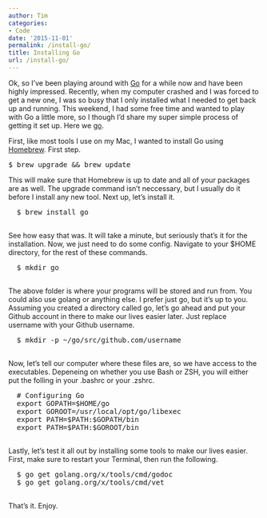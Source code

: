 ```yaml
---
author: Tim
categories:
- Code
date: '2015-11-01'
permalink: /install-go/
title: Installing Go
url: /install-go/
---
```


Ok, so I&#8217;ve been playing around with [Go][1] for a while now and have been highly impressed. Recently, when my computer crashed and I was forced to get a new one, I was so busy that I only installed what I needed to get back up and running. This weekend, I had some free time and wanted to play with Go a little more, so I though I&#8217;d share my super simple process of getting it set up. Here we [go][2].

<!--more-->

First, like most tools I use on my Mac, I wanted to install Go using [Homebrew][3]. First step.

<pre>
$ brew upgrade && brew update
</pre>
  
  
  <p>
    This will make sure that Homebrew is up to date and all of your packages are as well. The <span class='code-inline'>upgrade</span> command isn&#8217;t neccessary, but I usually do it before I install any new tool. Next up, let&#8217;s install it.
  </p>
  
  
  <pre>
  $ brew install go
  </pre>
  
  
  <p>
    See how easy that was. It will take a minute, but seriously that&#8217;s it for the installation. Now, we just need to do some config. Navigate to your <span class='code-inline'>$HOME</span> directory, for the rest of these commands.
  </p>
  
  
  <pre>
  $ mkdir go
  </pre>
  
  
  <p>
    The above folder is where your programs will be stored and run from. You could also use <span class='code-inline'>golang</span> or anything else. I prefer just <span class='code-inline'>go</span>, but it&#8217;s up to you. Assuming you created a directory called <span class='code-inline'>go</span>, let&#8217;s go ahead and put your Github account in there to make our lives easier later. Just replace <span class='code-inline'>username</span> with your Github username.
  </p>
  
  
  <pre>
  $ mkdir -p ~/go/src/github.com/username
  </pre>
  
  
  <p>
    Now, let&#8217;s tell our computer where these files are, so we have access to the executables. Depeneing on whether you use Bash or ZSH, you will either put the folling in your <span class='code-inline'>.bashrc</span> or your <span class='code-inline'>.zshrc</span>.
  </p>
  
  
  <pre>
  # Configuring Go
  export GOPATH=$HOME/go
  export GOROOT=/usr/local/opt/go/libexec
  export PATH=$PATH:$GOPATH/bin
  export PATH=$PATH:$GOROOT/bin
  </pre>
  
  
  <p>
    Lastly, let&#8217;s test it all out by installing some tools to make our lives easier. First, make sure to restart your Terminal, then run the following.
  </p>
  
  
  <pre>
  $ go get golang.org/x/tools/cmd/godoc
  $ go get golang.org/x/tools/cmd/vet
  </pre>
  
  
  <p>
    That&#8217;s it. Enjoy.
  </p>

 [1]: http://golang.org
 [2]: http://www.urbandictionary.com/define.php?term=pun+intended
 [3]: http://brew.sh
 
